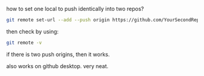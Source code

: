 how to set one local to push identically into two repos?

```bash
git remote set-url --add --push origin https://github.com/YourSecondRepo.git
```

then check by using:
```bash
git remote -v
```
if there is two push origins, then it works.

also works on github desktop. very neat.